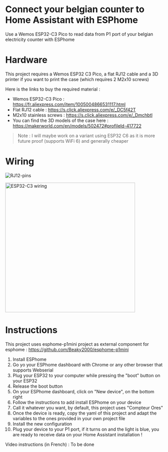 # Connect your belgian counter to Home Assistant with ESPhome
Use a Wemos ESP32-C3 Pico to read data from P1 port of your belgian electricity counter with ESPhome

# Hardware
This project requires a Wemos ESP32 C3 Pico, a flat RJ12 cable and a 3D printer if you want to print the case (which requires 2 M2x10 screws)

Here is the links to buy the required material :

- Wemos ESP32-C3 Pico : https://fr.aliexpress.com/item/1005004866531117.html
- Flat RJ12 cable : https://s.click.aliexpress.com/e/_DC5f42T
- M2x10 stainless screws : https://s.click.aliexpress.com/e/_Dmchbtl
- You can find the 3D models of the case here : https://makerworld.com/en/models/502472#profileId-417722

> Note : I will maybe work on a variant using ESP32 C6 as it is more future proof (supports WiFi 6) and generally cheaper

# Wiring
![RJ12-pins](https://github.com/tomsbasement/esp32-pico-p1/assets/108102/e30a5d2b-0883-4c2d-89bc-5bb175bf30bc)

<img src="https://github.com/tomsbasement/esp32-pico-p1/assets/108102/4ab4b4a1-7a0a-4ccf-bf76-ba80f823f1ae" alt="ESP32-C3 wiring" width="410"/>

# Instructions
This project uses esphome-p1mini project as external component for esphome : https://github.com/Beaky2000/esphome-p1mini

1. Install ESPhome
2. Go yo your ESPhome dashboard with Chrome or any other browser that supports Webserial
3. Plug your ESP32 to your computer while pressing the "boot" button on your ESP32
4. Release the boot button
5. On your ESPhome dashboard, click on "New device", on the bottom right
6. Follow the instructions to add install ESPhome on your device
7. Call it whatever you want, by default, this project uses "Compteur Ores"
8. Once the device is ready, copy the yaml of this project and adapt the variables to the ones provided in your own project file
9. Install the new configuration
10. Plug your device to your P1 port, if it turns on and the light is blue, you are ready to receive data on your Home Assistant installation !

Video instructions (in French) :
To be done
